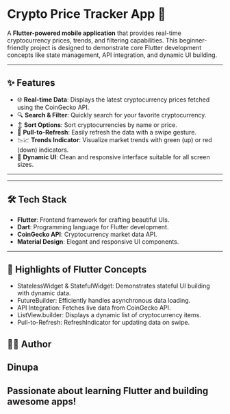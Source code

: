 # Crypto Price Tracker App 🚀

A **Flutter-powered mobile application** that provides real-time cryptocurrency prices, trends, and filtering capabilities. This beginner-friendly project is designed to demonstrate core Flutter development concepts like state management, API integration, and dynamic UI building.

---

## ✨ Features

- 🌐 **Real-time Data**: Displays the latest cryptocurrency prices fetched using the CoinGecko API.
- 🔍 **Search & Filter**: Quickly search for your favorite cryptocurrency.
- ↕️ **Sort Options**: Sort cryptocurrencies by name or price.
- 🔄 **Pull-to-Refresh**: Easily refresh the data with a swipe gesture.
- 📉📈 **Trends Indicator**: Visualize market trends with green (up) or red (down) indicators.
- 🎨 **Dynamic UI**: Clean and responsive interface suitable for all screen sizes.

---

---

## 🛠️ Tech Stack

- **Flutter**: Frontend framework for crafting beautiful UIs.
- **Dart**: Programming language for Flutter development.
- **CoinGecko API**: Cryptocurrency market data API.
- **Material Design**: Elegant and responsive UI components.

---

## 🌟 Highlights of Flutter Concepts
- StatelessWidget & StatefulWidget: Demonstrates stateful UI building with dynamic data.
- FutureBuilder: Efficiently handles asynchronous data loading.
- API Integration: Fetches live data from CoinGecko API.
- ListView.builder: Displays a dynamic list of cryptocurrency items.
- Pull-to-Refresh: RefreshIndicator for updating data on swipe.

## 🧑‍💻 Author
## Dinupa
## Passionate about learning Flutter and building awesome apps!


